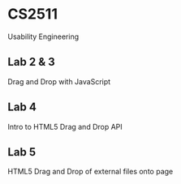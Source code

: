 # CS2511
Usability Engineering

## Lab 2 & 3

Drag and Drop with JavaScript

## Lab 4

Intro to HTML5 Drag and Drop API

## Lab 5

HTML5 Drag and Drop of external files onto page
